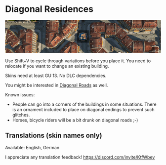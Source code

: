 # Diagonal Residences

![](./banner.png)

Use Shift+V to cycle through variations before you place it.
You need to relocate if you want to change an existing building.

Skins need at least GU 13.
No DLC dependencies.

You might be interested in [Diagonal Roads](https://www.nexusmods.com/anno1800/mods/164) as well.

Known issues:
- People can go into a corners of the buildings in some situations.
  There is an ornament included to place on diagonal endings to prevent such glitches.
- Horses, bicycle riders will be a bit drunk on diagonal roads ;-)

## Translations (skin names only)

Available: English, German

I appreciate any translation feedback! https://discord.com/invite/KtfWbev
